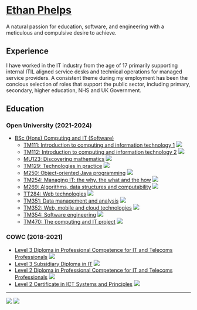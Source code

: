 # [Ethan Phelps](https://felpsey.com)
A natural passion for education, software, and engineering with a meticulous and compulsive desire to achieve.

## Experience
I have worked in the IT industry from the age of 17 primarily supporting internal ITIL aligned service desks and technical operations for managed service providers.
A consistent theme during my employment has been the concious selection of roles that support the public sector, including primary, secondary, higher education, NHS and UK Government.


## Education
### Open University (2021-2024)
- [BSc (Hons) Computing and IT (Software)](https://www.open.ac.uk/courses/computing-it/degrees/bsc-computing-it-software-q62-soft)
  - [TM111: Introduction to computing and information technology 1](https://www.open.ac.uk/courses/qualifications/details/tm111) ![](https://img.shields.io/badge/-Completed-blue)
  - [TM112: Introduction to computing and information technology 2](https://www.open.ac.uk/courses/qualifications/details/tm112) ![](https://img.shields.io/badge/-Completed-blue)
  - [MU123: Discovering mathematics](https://www.open.ac.uk/courses/qualifications/details/mu123) ![](https://img.shields.io/badge/-Completed-blue)
  - [TM129: Technologies in practice](https://www.open.ac.uk/courses/qualifications/details/tm129) ![](https://img.shields.io/badge/-Completed-blue)
  - [M250: Object-oriented Java programming](https://www.open.ac.uk/courses/qualifications/details/m250) ![](https://img.shields.io/badge/-Completed-blue)
  - [TM254: Managing IT: the why, the what and the how](https://www.open.ac.uk/courses/qualifications/details/tm254) ![](https://img.shields.io/badge/-Completed-blue)
  - [M269: Algorithms, data structures and computability](https://www.open.ac.uk/courses/qualifications/details/m269) ![](https://img.shields.io/badge/-Completed-blue)
  - [TT284: Web technologies](https://www.open.ac.uk/courses/qualifications/details/tt284) ![](https://img.shields.io/badge/-Completed-blue)
  - [TM351: Data management and analysis](https://www.open.ac.uk/courses/qualifications/details/tm351) ![](https://img.shields.io/badge/-Enrolled-grey)
  - [TM352: Web, mobile and cloud technologies](https://www.open.ac.uk/courses/qualifications/details/tm352) ![](https://img.shields.io/badge/-Enrolled-grey)
  - [TM354: Software engineering](https://www.open.ac.uk/courses/qualifications/details/tm354) ![](https://img.shields.io/badge/-Enrolled-grey)
  - [TM470: The computing and IT project](https://www.open.ac.uk/courses/qualifications/details/tm470) ![](https://img.shields.io/badge/-Enrolled-grey)

### COWC (2018-2021)
- [Level 3 Diploma in Professional Competence for IT and Telecoms Professionals](https://qualifications.pearson.com/en/qualifications/btec-international-level-3/it.html#%2Ftab-Diploma) ![](https://img.shields.io/badge/-Completed-blue)
- [Level 3 Subsidiary Diploma in IT](https://qualifications.pearson.com/en/qualifications/btec-international-level-3/it.html#%2Ftab-SubsidiaryDiploma) ![](https://img.shields.io/badge/-Completed-blue)
- [Level 2 Diploma in Professional Competence for IT and Telecoms Professionals](https://qualifications.pearson.com/en/qualifications/btec-international-level-2/information-technology.html#%2Ftab-Diploma) ![](https://img.shields.io/badge/-Completed-blue)
- [Level 2 Certificate in ICT Systems and Principles](https://qualifications.pearson.com/en/qualifications/btec-international-level-2/information-technology.html#%2Ftab-Certificate) ![](https://img.shields.io/badge/-Completed-blue)

<hr>

[![](https://img.shields.io/badge/website-000000?style=for-the-badge&logo=About.me&logoColor=white)](https://felpsey.com)
[![](https://img.shields.io/badge/LinkedIn-0077B5?style=for-the-badge&logo=linkedin&logoColor=white)](https://www.linkedin.com/in/felpsey/)
